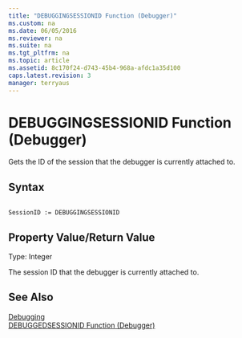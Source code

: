 ```yaml
---
title: "DEBUGGINGSESSIONID Function (Debugger)"
ms.custom: na
ms.date: 06/05/2016
ms.reviewer: na
ms.suite: na
ms.tgt_pltfrm: na
ms.topic: article
ms.assetid: 8c170f24-d743-45b4-968a-afdc1a35d100
caps.latest.revision: 3
manager: terryaus
---
```

# DEBUGGINGSESSIONID Function (Debugger)
Gets the ID of the session that the debugger is currently attached to.  
  
## Syntax  
  
```  
  
SessionID := DEBUGGINGSESSIONID   
```  
  
## Property Value\/Return Value  
 Type: Integer  
  
 The session ID that the debugger is currently attached to.  
  
## See Also  
 [Debugging](Debugging.md)   
 [DEBUGGEDSESSIONID Function \(Debugger\)](DEBUGGEDSESSIONID-Function--Debugger-.md)